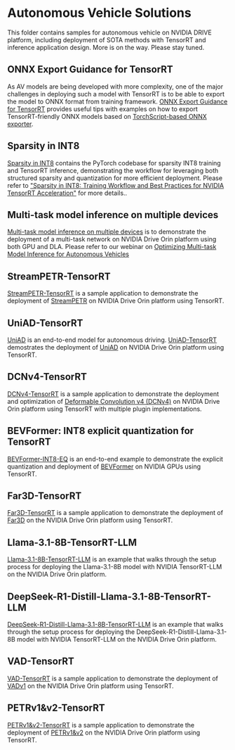 # Autonomous Vehicle Solutions
This folder contains samples for autonomous vehicle on NVIDIA DRIVE platform, including deployment of SOTA methods with TensorRT and inference application design. More is on the way. Please stay tuned.

## ONNX Export Guidance for TensorRT
As AV models are being developed with more complexity, one of the major challenges in deploying such a model with TensorRT is to be able to export the model to ONNX format from training framework. [ONNX Export Guidance for TensorRT](./onnx-export-guidance/) provides useful tips with examples on how to export TensorRT-friendly ONNX models based on [TorchScript-based ONNX exporter](https://pytorch.org/docs/stable/onnx_torchscript.html).

## Sparsity in INT8
[Sparsity in INT8](./SparsityINT8/) contains the PyTorch codebase for sparsity INT8 training and TensorRT inference, demonstrating the workflow for leveraging both structured sparsity and quantization for more efficient deployment. Please refer to ["Sparsity in INT8: Training Workflow and Best Practices for NVIDIA TensorRT Acceleration"](https://developer.nvidia.com/blog/sparsity-in-int8-training-workflow-and-best-practices-for-tensorrt-acceleration/) for more details..

## Multi-task model inference on multiple devices
[Multi-task model inference on multiple devices](./mtmi/) is to demonstrate the deployment of a multi-task network on NVIDIA Drive Orin platform using both GPU and DLA. Please refer to our webinar on [Optimizing Multi-task Model Inference for Autonomous Vehicles](https://www.nvidia.com/en-us/on-demand/session/other2024-inferenceauto/)

## StreamPETR-TensorRT
[StreamPETR-TensorRT](./streampetr-trt/) is a sample application to demonstrate the deployment of [StreamPETR](https://github.com/exiawsh/StreamPETR/tree/main) on NVIDIA Drive Orin platform using TensorRT.

## UniAD-TensorRT
[UniAD](https://arxiv.org/abs/2212.10156) is an end-to-end model for autonomous driving. [UniAD-TensorRT](./uniad-trt/) demostrates the deployment of [UniAD](https://github.com/OpenDriveLab/UniAD) on NVIDIA Drive Orin platform using TensorRT. 

## DCNv4-TensorRT
[DCNv4-TensorRT](./dcnv4-trt/) is a sample application to demonstrate the deployment and optimization of [Deformable Convolution v4 (DCNv4)](https://github.com/OpenGVLab/DCNv4) on NVIDIA Drive Orin platform using TensorRT with multiple plugin implementations.

## BEVFormer: INT8 explicit quantization for TensorRT
[BEVFormer-INT8-EQ](./bevformer-int8-eq) is an end-to-end example to demonstrate the explicit quantization and deployment of [BEVFormer](https://github.com/fundamentalvision/BEVFormer) on NVIDIA GPUs using TensorRT.

## Far3D-TensorRT
[Far3D-TensorRT](./far3d-trt) is a sample application to demonstrate the deployment of [Far3D](https://github.com/megvii-research/Far3D) on the NVIDIA Drive Orin platform using TensorRT.

## Llama-3.1-8B-TensorRT-LLM
[Llama-3.1-8B-TensorRT-LLM](./Llama-3.1-8B-trtllm) is an example that walks through the setup process for deploying the Llama-3.1-8B model with NVIDIA TensorRT-LLM on the NVIDIA Drive Orin platform.

## DeepSeek-R1-Distill-Llama-3.1-8B-TensorRT-LLM
[DeepSeek-R1-Distill-Llama-3.1-8B-TensorRT-LLM](./DeepSeek-R1-Distill-Lllama-8B-trtllm) is an example that walks through the setup process for deploying the DeepSeek-R1-Distill-Llama-3.1-8B model with NVIDIA TensorRT-LLM on the NVIDIA Drive Orin platform.

## VAD-TensorRT
[VAD-TensorRT](./vad-trt) is a sample application to demonstrate the deployment of [VADv1](https://github.com/hustvl/VAD.git) on the NVIDIA Drive Orin platform using TensorRT.

## PETRv1&v2-TensorRT
[PETRv1&v2-TensorRT](./petr-trt) is a sample application to demonstrate the deployment of [PETRv1&v2](https://github.com/megvii-research/PETR) on the NVIDIA Drive Orin platform using TensorRT.


